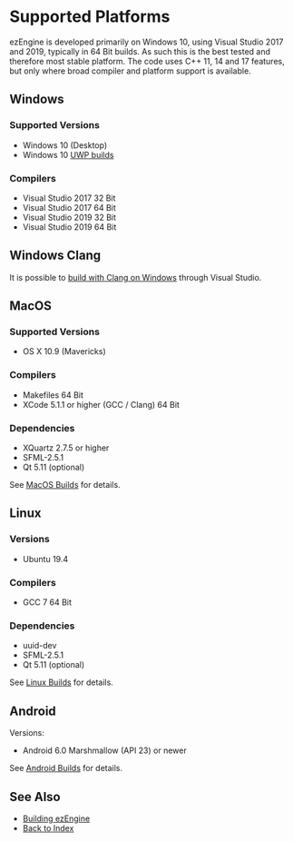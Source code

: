 # Supported Platforms

ezEngine is developed primarily on Windows 10, using Visual Studio 2017 and 2019, typically in 64 Bit builds. As such this is the best tested and therefore most stable platform. The code uses C++ 11, 14 and 17 features, but only where broad compiler and platform support is available.

## Windows

### Supported Versions

* Windows 10 (Desktop)
* Windows 10 [UWP builds](build-uwp.md)

### Compilers

* Visual Studio 2017 32 Bit
* Visual Studio 2017 64 Bit
* Visual Studio 2019 32 Bit
* Visual Studio 2019 64 Bit

## Windows Clang

It is possible to [build with Clang on Windows](clang-on-windows.md) through Visual Studio.

## MacOS

### Supported Versions

* OS X 10.9 (Mavericks)

### Compilers

* Makefiles 64 Bit
* XCode 5.1.1 or higher (GCC / Clang) 64 Bit

### Dependencies

* XQuartz 2.7.5 or higher
* SFML-2.5.1
* Qt 5.11 (optional)

See [MacOS Builds](build-macos.md) for details.

## Linux

### Versions

* Ubuntu 19.4

### Compilers

* GCC 7 64 Bit

### Dependencies

* uuid-dev
* SFML-2.5.1
* Qt 5.11 (optional)

See [Linux Builds](build-linux.md) for details.

## Android

Versions:

* Android 6.0 Marshmallow (API 23) or newer

See [Android Builds](build-android.md) for details.

## See Also

* [Building ezEngine](building-ez.md)
* [Back to Index](../index.md)